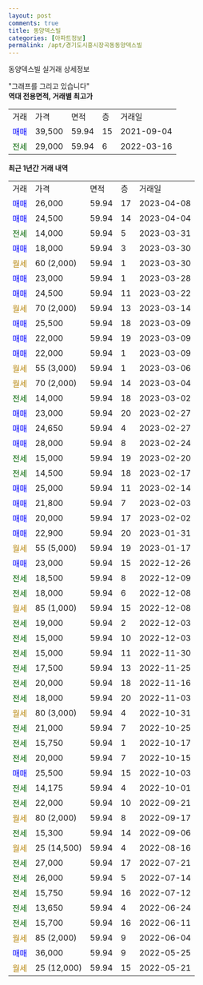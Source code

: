 ```yaml
---
layout: post
comments: true
title: 동양덱스빌
categories: [아파트정보]
permalink: /apt/경기도시흥시장곡동동양덱스빌
---
```


동양덱스빌 실거래 상세정보

<script type="text/javascript">
  google.charts.load('current', {'packages':['line', 'corechart']});
  google.charts.setOnLoadCallback(drawChart);

  function drawChart() {
    var data = new google.visualization.DataTable();
    data.addColumn('date', '거래일');
    data.addColumn('number', "매매");
    data.addColumn('number', "전세");
    data.addColumn('number', "전매");

    data.addRows([[new Date(Date.parse("2023-04-08")), 26000, null, null], [new Date(Date.parse("2023-04-04")), 24500, null, null], [new Date(Date.parse("2023-03-31")), null, 14000, null], [new Date(Date.parse("2023-03-30")), 18000, null, null], [new Date(Date.parse("2023-03-30")), null, null, null], [new Date(Date.parse("2023-03-28")), 23000, null, null], [new Date(Date.parse("2023-03-22")), 24500, null, null], [new Date(Date.parse("2023-03-14")), null, null, null], [new Date(Date.parse("2023-03-09")), 25500, null, null], [new Date(Date.parse("2023-03-09")), 22000, null, null], [new Date(Date.parse("2023-03-09")), 22000, null, null], [new Date(Date.parse("2023-03-06")), null, null, null], [new Date(Date.parse("2023-03-04")), null, null, null], [new Date(Date.parse("2023-03-02")), null, 14000, null], [new Date(Date.parse("2023-02-27")), 23000, null, null], [new Date(Date.parse("2023-02-27")), 24650, null, null], [new Date(Date.parse("2023-02-24")), 28000, null, null], [new Date(Date.parse("2023-02-20")), null, 15000, null], [new Date(Date.parse("2023-02-17")), null, 14500, null], [new Date(Date.parse("2023-02-14")), 25000, null, null], [new Date(Date.parse("2023-02-03")), 21800, null, null], [new Date(Date.parse("2023-02-02")), 20000, null, null], [new Date(Date.parse("2023-01-31")), 22900, null, null], [new Date(Date.parse("2023-01-17")), null, null, null], [new Date(Date.parse("2022-12-26")), 23000, null, null], [new Date(Date.parse("2022-12-09")), null, 18500, null], [new Date(Date.parse("2022-12-08")), null, 18000, null], [new Date(Date.parse("2022-12-08")), null, null, null], [new Date(Date.parse("2022-12-03")), null, 19000, null], [new Date(Date.parse("2022-12-03")), null, 15000, null], [new Date(Date.parse("2022-11-30")), null, 15000, null], [new Date(Date.parse("2022-11-25")), null, 17500, null], [new Date(Date.parse("2022-11-16")), null, 20000, null], [new Date(Date.parse("2022-11-03")), null, 18000, null], [new Date(Date.parse("2022-10-31")), null, null, null], [new Date(Date.parse("2022-10-25")), null, 21000, null], [new Date(Date.parse("2022-10-17")), null, 15750, null], [new Date(Date.parse("2022-10-15")), null, 20000, null], [new Date(Date.parse("2022-10-03")), 25500, null, null], [new Date(Date.parse("2022-10-01")), null, 14175, null], [new Date(Date.parse("2022-09-21")), null, 22000, null], [new Date(Date.parse("2022-09-17")), null, null, null], [new Date(Date.parse("2022-09-06")), null, 15300, null], [new Date(Date.parse("2022-08-16")), null, null, null], [new Date(Date.parse("2022-07-21")), null, 27000, null], [new Date(Date.parse("2022-07-14")), null, 26000, null], [new Date(Date.parse("2022-07-12")), null, 15750, null], [new Date(Date.parse("2022-06-24")), null, 13650, null], [new Date(Date.parse("2022-06-11")), null, 15700, null], [new Date(Date.parse("2022-06-04")), null, null, null], [new Date(Date.parse("2022-05-25")), 36000, null, null], [new Date(Date.parse("2022-05-21")), null, null, null]]);

    var options = {
      hAxis: {
        format: 'yyyy/MM/dd'
      },    
      lineWidth: 0,
      pointsVisible: true,    
      title: '최근 1년간 유형별 실거래가 분포',
      legend: { position: 'bottom' }
    };

    var formatter = new google.visualization.NumberFormat({pattern:'###,###'} );
    formatter.format(data, 1);
    formatter.format(data, 2);
    
    setTimeout(function() {
        var chart = new google.visualization.LineChart(document.getElementById('columnchart_material'));
        chart.draw(data, (options));
        document.getElementById('loading').style.display = 'none';
    }, 200);
  }
</script>


<div id="loading" style="z-index:20; display: block; margin-left: 0px">"그래프를 그리고 있습니다"</div>
<div id="columnchart_material" style="width: 95%; margin-left: 0px; display: block"></div>
<!-- contents start -->
<b>역대 전용면적, 거래별 최고가</b>
<table class="sortable">
    <tr>
      <td>거래</td>
      <td>가격</td>
      <td>면적</td>
      <td>층</td>
      <td>거래일</td>
    </tr>
        <tr>
          <td><a style="color: blue">매매</a></td>
          <td>39,500</td>
          <td>59.94</td>
          <td>15</td>
          <td>2021-09-04</td>
        </tr>        
        <tr>
              <td><a style="color: darkgreen">전세</a></td>
              <td>29,000</td>
              <td>59.94</td>
              <td>6</td>
              <td>2022-03-16</td>
            </tr>        
    
</table>

<b>최근 1년간 거래 내역</b>

<table class="sortable">
    <tr>
      <td>거래</td>
      <td>가격</td>
      <td>면적</td>
      <td>층</td>
      <td>거래일</td>
    </tr>
    <tr>
      <td><a style="color: blue">매매</a></td>
      <td>26,000</td>
      <td>59.94</td>
      <td>17</td>
      <td>2023-04-08</td>
    </tr>          <tr>
      <td><a style="color: blue">매매</a></td>
      <td>24,500</td>
      <td>59.94</td>
      <td>14</td>
      <td>2023-04-04</td>
    </tr>          <tr>
      <td><a style="color: darkgreen">전세</a></td>
      <td>14,000</td>
      <td>59.94</td>
      <td>5</td>
      <td>2023-03-31</td>
    </tr>          <tr>
      <td><a style="color: blue">매매</a></td>
      <td>18,000</td>
      <td>59.94</td>
      <td>3</td>
      <td>2023-03-30</td>
    </tr>          <tr>
      <td><a style="color: darkgoldenrod">월세</a></td>
      <td>60 (2,000)</td>
      <td>59.94</td>
      <td>1</td>
      <td>2023-03-30</td>
    </tr>          <tr>
      <td><a style="color: blue">매매</a></td>
      <td>23,000</td>
      <td>59.94</td>
      <td>1</td>
      <td>2023-03-28</td>
    </tr>          <tr>
      <td><a style="color: blue">매매</a></td>
      <td>24,500</td>
      <td>59.94</td>
      <td>11</td>
      <td>2023-03-22</td>
    </tr>          <tr>
      <td><a style="color: darkgoldenrod">월세</a></td>
      <td>70 (2,000)</td>
      <td>59.94</td>
      <td>13</td>
      <td>2023-03-14</td>
    </tr>          <tr>
      <td><a style="color: blue">매매</a></td>
      <td>25,500</td>
      <td>59.94</td>
      <td>18</td>
      <td>2023-03-09</td>
    </tr>          <tr>
      <td><a style="color: blue">매매</a></td>
      <td>22,000</td>
      <td>59.94</td>
      <td>19</td>
      <td>2023-03-09</td>
    </tr>          <tr>
      <td><a style="color: blue">매매</a></td>
      <td>22,000</td>
      <td>59.94</td>
      <td>1</td>
      <td>2023-03-09</td>
    </tr>          <tr>
      <td><a style="color: darkgoldenrod">월세</a></td>
      <td>55 (3,000)</td>
      <td>59.94</td>
      <td>1</td>
      <td>2023-03-06</td>
    </tr>          <tr>
      <td><a style="color: darkgoldenrod">월세</a></td>
      <td>70 (2,000)</td>
      <td>59.94</td>
      <td>14</td>
      <td>2023-03-04</td>
    </tr>          <tr>
      <td><a style="color: darkgreen">전세</a></td>
      <td>14,000</td>
      <td>59.94</td>
      <td>18</td>
      <td>2023-03-02</td>
    </tr>          <tr>
      <td><a style="color: blue">매매</a></td>
      <td>23,000</td>
      <td>59.94</td>
      <td>20</td>
      <td>2023-02-27</td>
    </tr>          <tr>
      <td><a style="color: blue">매매</a></td>
      <td>24,650</td>
      <td>59.94</td>
      <td>4</td>
      <td>2023-02-27</td>
    </tr>          <tr>
      <td><a style="color: blue">매매</a></td>
      <td>28,000</td>
      <td>59.94</td>
      <td>8</td>
      <td>2023-02-24</td>
    </tr>          <tr>
      <td><a style="color: darkgreen">전세</a></td>
      <td>15,000</td>
      <td>59.94</td>
      <td>19</td>
      <td>2023-02-20</td>
    </tr>          <tr>
      <td><a style="color: darkgreen">전세</a></td>
      <td>14,500</td>
      <td>59.94</td>
      <td>18</td>
      <td>2023-02-17</td>
    </tr>          <tr>
      <td><a style="color: blue">매매</a></td>
      <td>25,000</td>
      <td>59.94</td>
      <td>11</td>
      <td>2023-02-14</td>
    </tr>          <tr>
      <td><a style="color: blue">매매</a></td>
      <td>21,800</td>
      <td>59.94</td>
      <td>7</td>
      <td>2023-02-03</td>
    </tr>          <tr>
      <td><a style="color: blue">매매</a></td>
      <td>20,000</td>
      <td>59.94</td>
      <td>17</td>
      <td>2023-02-02</td>
    </tr>          <tr>
      <td><a style="color: blue">매매</a></td>
      <td>22,900</td>
      <td>59.94</td>
      <td>20</td>
      <td>2023-01-31</td>
    </tr>          <tr>
      <td><a style="color: darkgoldenrod">월세</a></td>
      <td>55 (5,000)</td>
      <td>59.94</td>
      <td>19</td>
      <td>2023-01-17</td>
    </tr>          <tr>
      <td><a style="color: blue">매매</a></td>
      <td>23,000</td>
      <td>59.94</td>
      <td>15</td>
      <td>2022-12-26</td>
    </tr>          <tr>
      <td><a style="color: darkgreen">전세</a></td>
      <td>18,500</td>
      <td>59.94</td>
      <td>8</td>
      <td>2022-12-09</td>
    </tr>          <tr>
      <td><a style="color: darkgreen">전세</a></td>
      <td>18,000</td>
      <td>59.94</td>
      <td>6</td>
      <td>2022-12-08</td>
    </tr>          <tr>
      <td><a style="color: darkgoldenrod">월세</a></td>
      <td>85 (1,000)</td>
      <td>59.94</td>
      <td>15</td>
      <td>2022-12-08</td>
    </tr>          <tr>
      <td><a style="color: darkgreen">전세</a></td>
      <td>19,000</td>
      <td>59.94</td>
      <td>2</td>
      <td>2022-12-03</td>
    </tr>          <tr>
      <td><a style="color: darkgreen">전세</a></td>
      <td>15,000</td>
      <td>59.94</td>
      <td>10</td>
      <td>2022-12-03</td>
    </tr>          <tr>
      <td><a style="color: darkgreen">전세</a></td>
      <td>15,000</td>
      <td>59.94</td>
      <td>11</td>
      <td>2022-11-30</td>
    </tr>          <tr>
      <td><a style="color: darkgreen">전세</a></td>
      <td>17,500</td>
      <td>59.94</td>
      <td>13</td>
      <td>2022-11-25</td>
    </tr>          <tr>
      <td><a style="color: darkgreen">전세</a></td>
      <td>20,000</td>
      <td>59.94</td>
      <td>18</td>
      <td>2022-11-16</td>
    </tr>          <tr>
      <td><a style="color: darkgreen">전세</a></td>
      <td>18,000</td>
      <td>59.94</td>
      <td>20</td>
      <td>2022-11-03</td>
    </tr>          <tr>
      <td><a style="color: darkgoldenrod">월세</a></td>
      <td>80 (3,000)</td>
      <td>59.94</td>
      <td>4</td>
      <td>2022-10-31</td>
    </tr>          <tr>
      <td><a style="color: darkgreen">전세</a></td>
      <td>21,000</td>
      <td>59.94</td>
      <td>7</td>
      <td>2022-10-25</td>
    </tr>          <tr>
      <td><a style="color: darkgreen">전세</a></td>
      <td>15,750</td>
      <td>59.94</td>
      <td>1</td>
      <td>2022-10-17</td>
    </tr>          <tr>
      <td><a style="color: darkgreen">전세</a></td>
      <td>20,000</td>
      <td>59.94</td>
      <td>7</td>
      <td>2022-10-15</td>
    </tr>          <tr>
      <td><a style="color: blue">매매</a></td>
      <td>25,500</td>
      <td>59.94</td>
      <td>15</td>
      <td>2022-10-03</td>
    </tr>          <tr>
      <td><a style="color: darkgreen">전세</a></td>
      <td>14,175</td>
      <td>59.94</td>
      <td>4</td>
      <td>2022-10-01</td>
    </tr>          <tr>
      <td><a style="color: darkgreen">전세</a></td>
      <td>22,000</td>
      <td>59.94</td>
      <td>10</td>
      <td>2022-09-21</td>
    </tr>          <tr>
      <td><a style="color: darkgoldenrod">월세</a></td>
      <td>80 (2,000)</td>
      <td>59.94</td>
      <td>8</td>
      <td>2022-09-17</td>
    </tr>          <tr>
      <td><a style="color: darkgreen">전세</a></td>
      <td>15,300</td>
      <td>59.94</td>
      <td>14</td>
      <td>2022-09-06</td>
    </tr>          <tr>
      <td><a style="color: darkgoldenrod">월세</a></td>
      <td>25 (14,500)</td>
      <td>59.94</td>
      <td>4</td>
      <td>2022-08-16</td>
    </tr>          <tr>
      <td><a style="color: darkgreen">전세</a></td>
      <td>27,000</td>
      <td>59.94</td>
      <td>17</td>
      <td>2022-07-21</td>
    </tr>          <tr>
      <td><a style="color: darkgreen">전세</a></td>
      <td>26,000</td>
      <td>59.94</td>
      <td>5</td>
      <td>2022-07-14</td>
    </tr>          <tr>
      <td><a style="color: darkgreen">전세</a></td>
      <td>15,750</td>
      <td>59.94</td>
      <td>16</td>
      <td>2022-07-12</td>
    </tr>          <tr>
      <td><a style="color: darkgreen">전세</a></td>
      <td>13,650</td>
      <td>59.94</td>
      <td>4</td>
      <td>2022-06-24</td>
    </tr>          <tr>
      <td><a style="color: darkgreen">전세</a></td>
      <td>15,700</td>
      <td>59.94</td>
      <td>16</td>
      <td>2022-06-11</td>
    </tr>          <tr>
      <td><a style="color: darkgoldenrod">월세</a></td>
      <td>85 (2,000)</td>
      <td>59.94</td>
      <td>9</td>
      <td>2022-06-04</td>
    </tr>          <tr>
      <td><a style="color: blue">매매</a></td>
      <td>36,000</td>
      <td>59.94</td>
      <td>9</td>
      <td>2022-05-25</td>
    </tr>          <tr>
      <td><a style="color: darkgoldenrod">월세</a></td>
      <td>25 (12,000)</td>
      <td>59.94</td>
      <td>15</td>
      <td>2022-05-21</td>
    </tr>      </table>
<!-- contents end -->    

